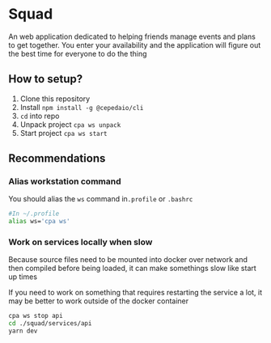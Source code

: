 # Squad

An web application dedicated to helping friends manage events and plans to get together. You enter your availability and the application will figure out the best time for everyone to do the thing

## How to setup?

1. Clone this repository
2. Install `npm install -g @cepedaio/cli`
3. `cd` into repo
4. Unpack project `cpa ws unpack`
5. Start project `cpa ws start`

## Recommendations

### Alias workstation command

You should alias the `ws` command in`.profile` or `.bashrc`
```bash
#In ~/.profile
alias ws='cpa ws'
```

### Work on services locally when slow

Because source files need to be mounted into docker over network and then compiled before being loaded, it can make somethings slow like start up times

If you need to work on something that requires restarting the service a lot, it may be better to work outside of the docker container

```bash
cpa ws stop api
cd ./squad/services/api
yarn dev
```
